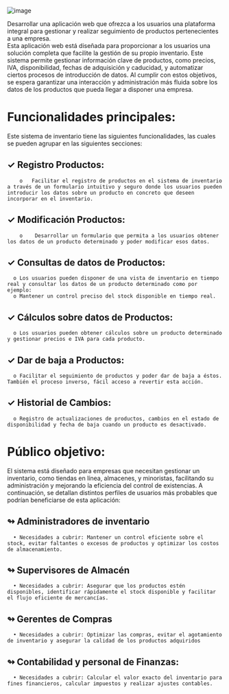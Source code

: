 ![image](https://github.com/user-attachments/assets/fbcab021-6a6e-4ba0-9975-fa8885669782)


Desarrollar una aplicación web que ofrezca a los usuarios una plataforma integral para gestionar y realizar seguimiento de productos pertenecientes a una empresa.  
Esta aplicación web está diseñada para proporcionar a los usuarios una solución completa que facilite la gestión de su propio inventario. 
Este sistema permite gestionar información clave de productos, como precios, IVA, disponibilidad, fechas de adquisición y caducidad, y automatizar ciertos procesos de introducción de datos. 
Al cumplir con estos objetivos, se espera garantizar una interacción y administración más fluida sobre los datos de los productos que pueda llegar a disponer una empresa.


# Funcionalidades principales:
Este sistema de inventario tiene las siguientes funcionalidades, las cuales se pueden agrupar en las siguientes secciones:
## ✓	Registro Productos:
        o	Facilitar el registro de productos en el sistema de inventario a través de un formulario intuitivo y seguro donde los usuarios pueden introducir los datos sobre un producto en concreto que deseen incorporar en el inventario.
## ✓	Modificación Productos:
        o	 Desarrollar un formulario que permita a los usuarios obtener los datos de un producto determinado y poder modificar esos datos. 

## ✓	Consultas de datos de Productos:
      o	Los usuarios pueden disponer de una vista de inventario en tiempo real y consultar los datos de un producto determinado como por ejemplo:
      o Mantener un control preciso del stock disponible en tiempo real.
## ✓	Cálculos sobre datos de Productos:
      o	Los usuarios pueden obtener cálculos sobre un producto determinado y gestionar precios e IVA para cada producto.
## ✓	Dar de baja a Productos:
      o	Facilitar el seguimiento de productos y poder dar de baja a éstos. También el proceso inverso, fácil acceso a revertir esta acción.
## ✓	Historial de Cambios:
      o	Registro de actualizaciones de productos, cambios en el estado de disponibilidad y fecha de baja cuando un producto es desactivado.



# Público objetivo:
El sistema está diseñado para empresas que necesitan gestionar un inventario, como tiendas en línea, almacenes, y minoristas, facilitando su administración y mejorando la eficiencia del control de existencias. A continuación, se detallan distintos perfiles de usuarios más probables que podrían beneficiarse de esta aplicación:
## ↬	Administradores de inventario
      •	Necesidades a cubrir: Mantener un control eficiente sobre el stock, evitar faltantes o excesos de productos y optimizar los costos de almacenamiento.
## ↬	Supervisores de Almacén
      •	Necesidades a cubrir: Asegurar que los productos estén disponibles, identificar rápidamente el stock disponible y facilitar el flujo eficiente de mercancías.

## ↬	Gerentes de Compras
      •	Necesidades a cubrir: Optimizar las compras, evitar el agotamiento de inventario y asegurar la calidad de los productos adquiridos
## ↬	Contabilidad y personal de Finanzas:
      •	Necesidades a cubrir: Calcular el valor exacto del inventario para fines financieros, calcular impuestos y realizar ajustes contables.
